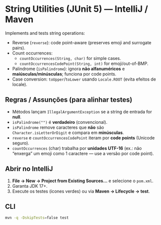 # String Utilities (JUnit 5) — IntelliJ / Maven

Implements and tests string operations:
- Reverse (`reverse`): code point–aware (preserves emoji and surrogate pairs).
- Count occurrences:
  - `countOccurrences(String, char)` for simple cases.
  - `countOccurrencesCodePoint(String, int)` for emoji/out-of-BMP.
- Palindrome (`isPalindrome`): ignora **não alfanuméricos** e **maiúsculas/minúsculas**; funciona por code points.
- Case conversion: `toUpper`/`toLower` usando `Locale.ROOT` (evita efeitos de locale).

## Regras / Assunções (para alinhar testes)
- Métodos lançam `IllegalArgumentException` se a string de entrada for **null**.
- `isPalindrome("")` é **verdadeiro** (convencional).
- `isPalindrome` remove caracteres que **não** são `Character.isLetterOrDigit` e compara em **minúsculas**.
- `reverse` e `countOccurrencesCodePoint` iteram por **code points** (Unicode seguro).
- `countOccurrences` (char) trabalha por **unidades UTF-16** (ex.: não “enxerga” um emoji como 1 caractere — use a versão por code point).

## Abrir no IntelliJ
1. **File → New → Project from Existing Sources…** e selecione o `pom.xml`.
2. Garanta JDK 17+.
3. Execute os testes (ícones verdes) ou via **Maven → Lifecycle → test**.

## CLI
```bash
mvn -q -DskipTests=false test
```
